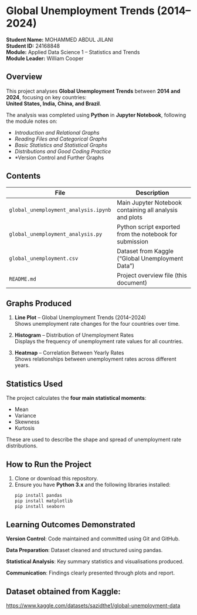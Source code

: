# Global Unemployment Trends (2014–2024)

**Student Name:** MOHAMMED ABDUL JILANI  
**Student ID:** 24168848  
**Module:** Applied Data Science 1 – Statistics and Trends  
**Module Leader:** William Cooper  



## Overview
This project analyses **Global Unemployment Trends** between **2014 and 2024**, focusing on key countries:  
**United States, India, China, and Brazil**.

The analysis was completed using **Python** in **Jupyter Notebook**, following the module notes on:
- *Introduction and Relational Graphs*  
- *Reading Files and Categorical Graphs*  
- *Basic Statistics and Statistical Graphs*  
- *Distributions and Good Coding Practice*
- *Version Control and Further Graphs



## Contents
| File | Description |
|------|--------------|
| `global_unemployment_analysis.ipynb` | Main Jupyter Notebook containing all analysis and plots |
| `global_unemployment_analysis.py` | Python script exported from the notebook for submission |
| `global_unemployment.csv` | Dataset from Kaggle (“Global Unemployment Data”) |
| `README.md` | Project overview file (this document) |



## Graphs Produced
1. **Line Plot** – Global Unemployment Trends (2014–2024)  
   Shows unemployment rate changes for the four countries over time.  

2. **Histogram** – Distribution of Unemployment Rates  
   Displays the frequency of unemployment rate values for all countries.  

3. **Heatmap** – Correlation Between Yearly Rates  
   Shows relationships between unemployment rates across different years.



## Statistics Used
The project calculates the **four main statistical moments**:
- Mean  
- Variance  
- Skewness  
- Kurtosis  

These are used to describe the shape and spread of unemployment rate distributions.



## How to Run the Project
1. Clone or download this repository.
2. Ensure you have **Python 3.x** and the following libraries installed:
   ```bash
   pip install pandas
   pip install matplotlib
   pip install seaborn

## Learning Outcomes Demonstrated

**Version Control**: Code maintained and committed using Git and GitHub.

**Data Preparation**: Dataset cleaned and structured using pandas.

**Statistical Analysis**: Key summary statistics and visualisations produced.

**Communication**: Findings clearly presented through plots and report.

## Dataset obtained from Kaggle:
https://www.kaggle.com/datasets/sazidthe1/global-unemployment-data
